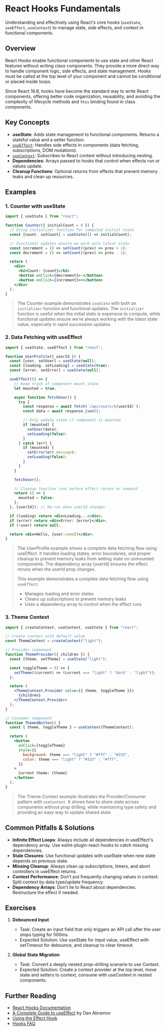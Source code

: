 # React Hooks Fundamentals

Understanding and effectively using React's core hooks (`useState`, `useEffect`, `useContext`) to manage state, side effects, and context in functional components.

## Overview

React Hooks enable functional components to use state and other React features without writing class components. They provide a more direct way to handle component logic, side effects, and state management. Hooks must be called at the top level of your component and cannot be conditional or placed inside loops.

Since React 16.8, hooks have become the standard way to write React components, offering better code organization, reusability, and avoiding the complexity of lifecycle methods and `this` binding found in class components.

## Key Concepts

- **useState**: Adds state management to functional components. Returns a stateful value and a setter function.
- [`useEffect`](./hooks/useEffect.md): Handles side effects in components (data fetching, subscriptions, DOM mutations).
- [`useContext`](./hooks/useContext.md): Subscribes to React context without introducing nesting.
- **Dependencies**: Arrays passed to hooks that control when effects run or values update.
- **Cleanup Functions**: Optional returns from effects that prevent memory leaks and clean up resources.

## Examples

### 1. Counter with useState

```jsx
import { useState } from "react";

function Counter({ initialCount = 0 }) {
  // Using initializer function for computed initial state
  const [count, setCount] = useState(() => initialCount);

  // Functional updates ensure we work with latest state
  const increment = () => setCount((prev) => prev + 1);
  const decrement = () => setCount((prev) => prev - 1);

  return (
    <div>
      <h2>Count: {count}</h2>
      <button onClick={decrement}>-</button>
      <button onClick={increment}>+</button>
    </div>
  );
}
```

> The Counter example demonstrates `useState` with both an `initializer` function and functional updates. The `initializer` function is useful when the initial state is expensive to compute, while functional updates ensure we're always working with the latest state value, especially in rapid succession updates.

### 2. Data Fetching with useEffect

```jsx
import { useState, useEffect } from "react";

function UserProfile({ userId }) {
  const [user, setUser] = useState(null);
  const [loading, setLoading] = useState(true);
  const [error, setError] = useState(null);

  useEffect(() => {
    // Keep track of component mount state
    let mounted = true;

    async function fetchUser() {
      try {
        const response = await fetch(`/api/users/${userId}`);
        const data = await response.json();

        // Only update state if component is mounted
        if (mounted) {
          setUser(data);
          setLoading(false);
        }
      } catch (err) {
        if (mounted) {
          setError(err.message);
          setLoading(false);
        }
      }
    }

    fetchUser();

    // Cleanup function runs before effect reruns or unmount
    return () => {
      mounted = false;
    };
  }, [userId]); // Re-run when userId changes

  if (loading) return <div>Loading...</div>;
  if (error) return <div>Error: {error}</div>;
  if (!user) return null;

  return <div>Hello, {user.name}!</div>;
}
```

> The UserProfile example shows a complete data fetching flow using useEffect. It handles loading states, error boundaries, and proper cleanup to prevent memory leaks from setting state on unmounted components. The dependency array [userId] ensures the effect reruns when the userId prop changes.
>
> This example demonstrates a complete data fetching flow using `useEffect`:
>
> - Manages loading and error states
> - Cleans up subscriptions to prevent memory leaks
> - Uses a dependency array to control when the effect runs

### 3. Theme Context

```jsx
import { createContext, useContext, useState } from "react";

// Create context with default value
const ThemeContext = createContext("light");

// Provider component
function ThemeProvider({ children }) {
  const [theme, setTheme] = useState("light");

  const toggleTheme = () => {
    setTheme((current) => (current === "light" ? "dark" : "light"));
  };

  return (
    <ThemeContext.Provider value={{ theme, toggleTheme }}>
      {children}
    </ThemeContext.Provider>
  );
}

// Consumer component
function ThemedButton() {
  const { theme, toggleTheme } = useContext(ThemeContext);

  return (
    <button
      onClick={toggleTheme}
      style={{
        background: theme === "light" ? "#fff" : "#333",
        color: theme === "light" ? "#333" : "#fff",
      }}
    >
      Current theme: {theme}
    </button>
  );
}
```

> The Theme Context example illustrates the Provider/Consumer pattern with `useContext`. It shows how to share state across components without prop drilling, while maintaining type safety and providing an easy way to update shared state.

## Common Pitfalls & Solutions

- **Infinite Effect Loops**: Always include all dependencies in useEffect's dependency array. Use eslint-plugin-react-hooks to catch missing dependencies.
- **Stale Closures**: Use functional updates with useState when new state depends on previous state.
- **Missing Cleanup**: Always clean up subscriptions, timers, and abort controllers in useEffect returns.
- **Context Performance**: Don't put frequently changing values in context. Split context by data type/update frequency.
- **Dependency Arrays**: Don't lie to React about dependencies. Restructure the effect if needed.

## Exercises

1. **Debounced Input**

   - Task: Create an input field that only triggers an API call after the user stops typing for 500ms.
   - Expected Solution: Use useState for input value, useEffect with setTimeout for debounce, and cleanup to clear timeout.

2. **Global State Migration**
   - Task: Convert a deeply nested prop-drilling scenario to use Context.
   - Expected Solution: Create a context provider at the top level, move state and setters to context, consume with useContext in nested components.

## Further Reading

- [React Hooks Documentation](https://reactjs.org/docs/hooks-intro.html)
- [A Complete Guide to useEffect](https://overreacted.io/a-complete-guide-to-useeffect/) by Dan Abramov
- [Using the Effect Hook](https://beta.reactjs.org/learn/synchronizing-with-effects)
- [Hooks FAQ](https://reactjs.org/docs/hooks-faq.html)
